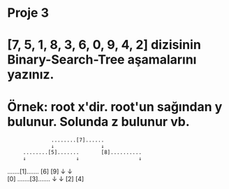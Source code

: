 # Proje 3
# [7, 5, 1, 8, 3, 6, 0, 9, 4, 2] dizisinin Binary-Search-Tree aşamalarını yazınız.

# Örnek: root x'dir. root'un sağından y bulunur. Solunda z bulunur vb.

                  ........[7]......
                  ↓               ↓
         ........[5].......       [8]..........
         ↓                ↓                   ↓
 .......[1].......       [6]                 [9]
 ↓               ↓    
[0]      .......[3].......
         ↓               ↓ 
        [2]             [4]
